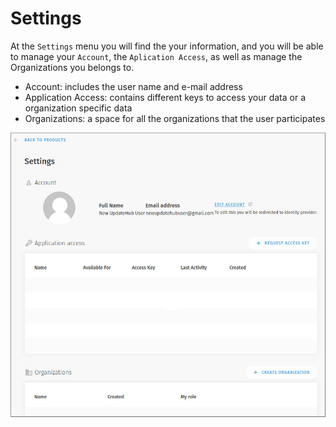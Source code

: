 # Settings

At the `Settings` menu you will find the your information, and you will be able to manage your `Account`, the `Aplication Access`, as well as manage the Organizations you belongs to.

- Account: includes the user name and e-mail address
- Application Access: contains different keys to access your data or a organization specific data
- Organizations: a space for all the organizations that the user participates

![settings](/../../.gitbook/assets/settingsscreen.png)
